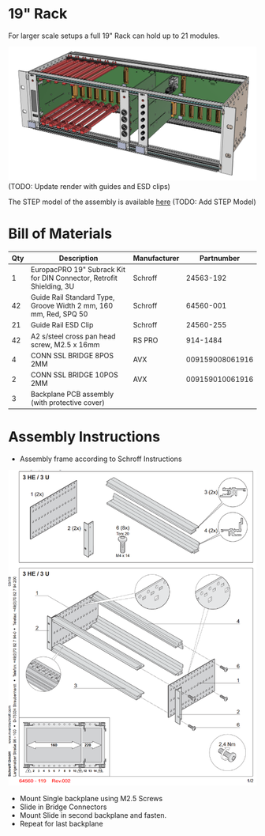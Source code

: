 # 19" Rack
For larger scale setups a full 19" Rack can hold up to 21 modules. 

![19" Rack Render](./Documentation/render-rack.png)
(TODO: Update render with guides and ESD clips)

The STEP model of the assembly is available [here](./Rack%20Assembly.stp)
(TODO: Add STEP Model)

# Bill of Materials

| Qty | Description                                                            | Manufacturer | Partnumber      |
|-----|------------------------------------------------------------------------|--------------|-----------------|
| 1   | EuropacPRO 19" Subrack Kit for DIN Connector, Retrofit Shielding, 3U   | Schroff      | 24563-192       |
| 42  | Guide Rail Standard Type, Groove Width 2 mm, 160 mm, Red, SPQ 50       | Schroff      | 64560-001       |
| 21  | Guide Rail ESD Clip                                                    | Schroff      | 24560-255       |
| 42  | A2 s/steel cross pan head screw, M2.5 x 16mm                           | RS PRO       | 914-1484        |
| 4   | CONN SSL BRIDGE 8POS 2MM                                               | AVX          | 009159008061916 |
| 2   | CONN SSL BRIDGE 10POS 2MM                                              | AVX          | 009159010061916 |
| 3   | Backplane PCB assembly (with protective cover)                         |              |                 |

# Assembly Instructions

- Assembly frame according to Schroff Instructions

![Schroff frame assembly instructions](./Documentation/schroff-manual-frame.png)

- Mount Single backplane using M2.5 Screws
- Slide in Bridge Connectors
- Mount Slide in second backplane and fasten.
- Repeat for last backplane